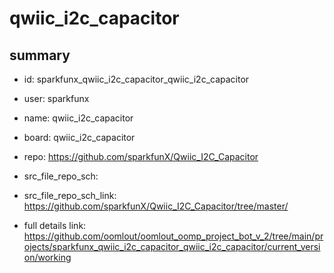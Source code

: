 # qwiic_i2c_capacitor
 
## summary 
* id: sparkfunx_qwiic_i2c_capacitor_qwiic_i2c_capacitor
* user: sparkfunx
* name: qwiic_i2c_capacitor
* board: qwiic_i2c_capacitor
* repo: https://github.com/sparkfunX/Qwiic_I2C_Capacitor



* src_file_repo_sch: 
* src_file_repo_sch_link: https://github.com/sparkfunX/Qwiic_I2C_Capacitor/tree/master/
* full details link: https://github.com/oomlout/oomlout_oomp_project_bot_v_2/tree/main/projects/sparkfunx_qwiic_i2c_capacitor_qwiic_i2c_capacitor/current_version/working  







